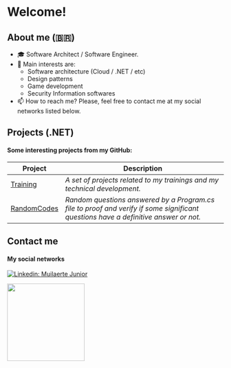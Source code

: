 <!--
**MuilaerteJunior/MuilaerteJunior** is a ✨ _special_ ✨ repository because its `README.md` (this file) appears on your GitHub profile.

Here are some ideas to get you started:

- 🔭 I’m currently working on ...
- 🌱 I’m currently learning ...
- 👯 I’m looking to collaborate on ...
- 🤔 I’m looking for help with ...
- 💬 Ask me about ...
- 📫 How to reach me: ...
- 😄 Pronouns: ...
- ⚡ Fun fact: ...
-->

# Welcome!

## About me (🇧🇷)  
- 🎓 Software Architect / Software Engineer.
- 💼 Main interests are: 
  - Software architecture (Cloud / .NET / etc)
  - Design patterns
  - Game development
  - Security Information softwares
- 📫 How to reach me? Please, feel free to contact me at my social networks listed below.

## Projects (.NET)

#### Some interesting projects from my GitHub:

| Project  | Description |
|-----|------|
| [Training](https://github.com/MuilaerteJunior/Training)                                 | _A set of projects related to my trainings and my technical development._ |
| [RandomCodes](https://github.com/MuilaerteJunior/RandomCodes) | _Random questions answered by a Program.cs file to proof and verify if some significant questions have a definitive answer or not._                             |

## Contact me
#### My social networks
[![Linkedin: Muilaerte Junior](https://img.shields.io/badge/-Muilaerte-red?style=flat-square&logo=Linkedin&logoColor=white&link=https://www.linkedin.com/in/muilaerte-junior/)](https://www.linkedin.com/in/muilaerte-junior/)


<a href="https://github.com/MuilaerteJunior">
  <img height="180em" src="https://github-readme-stats.vercel.app/api?username=MuilaerteJunior&theme=merko&show_icons=true" />
</a>
